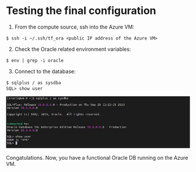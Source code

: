 # Testing the final configuration


1. From the compute source, ssh into the Azure VM:
```
$ ssh -i ~/.ssh/tf_ora <public IP address of the Azure VM>
```

2. Check the Oracle related environment variables:
```
$ env | grep -i oracle
```

3. Connect to the database:
```
$ sqlplus / as sysdba
SQL> show user
```

<img src="test.jpg" />


Congatulations. Now, you have a functional Oracle DB running on the Azure VM.
